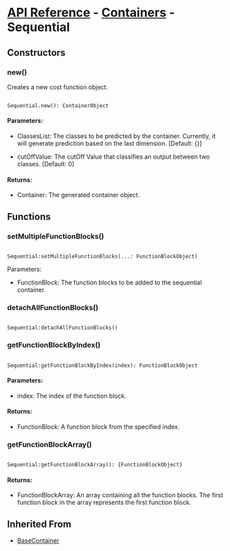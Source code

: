 # [API Reference](../../API.md) - [Containers](../Containers.md) - Sequential

## Constructors

### new()

Creates a new cost function object.

```

Sequential.new(): ContainerObject

```

#### Parameters:

* ClassesList: The classes to be predicted by the container. Currently, it will generate prediction based on the last dimension. [Default: {}]

* cutOffValue: The cutOff Value that classifies an output between two classes. [Default: 0]

#### Returns:

* Container: The generated container object.

## Functions

### setMultipleFunctionBlocks()

```

Sequential:setMultipleFunctionBlocks(...: FunctionBlockObject)

```

Parameters:

* FunctionBlock: The function blocks to be added to the sequential container.

### detachAllFunctionBlocks()

```

Sequential:detachAllFunctionBlocks()

```

### getFunctionBlockByIndex()

```

Sequential:getFunctionBlockByIndex(index): FunctionBlockObject

```

#### Parameters:

* index: The index of the function block.

#### Returns:

* FunctionBlock: A function block from the specified index.

### getFunctionBlockArray()

```

Sequential:getFunctionBlockArray(): {FunctionBlockObject}

```

#### Returns:

* FunctionBlockArray: An array containing all the function blocks. The first function block in the array represents the first function block.

## Inherited From

* [BaseContainer](../BaseContainer.md)
